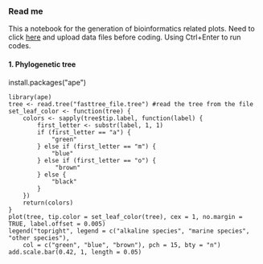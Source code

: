 ### Read me
This a notebook for the generation of bioinformatics related plots.
Need to click [here](https://posit.cloud/content/yours?sort=name_asc) and upload data files before coding.
Using Ctrl+Enter to run codes.

#### 1. Phylogenetic tree
install.packages("ape")

    library(ape)
    tree <- read.tree("fasttree_file.tree") #read the tree from the file
    set_leaf_color <- function(tree) {
        colors <- sapply(tree$tip.label, function(label) {
            first_letter <- substr(label, 1, 1)
            if (first_letter == "a") {
                "green"
            } else if (first_letter == "m") {
                "blue"
            } else if (first_letter == "o") {
                 "brown"
            } else {
                "black"
            }
        })
        return(colors)
    }
    plot(tree, tip.color = set_leaf_color(tree), cex = 1, no.margin = TRUE, label.offset = 0.005)
    legend("topright", legend = c("alkaline species", "marine species", "other species"),
        col = c("green", "blue", "brown"), pch = 15, bty = "n")
    add.scale.bar(0.42, 1, length = 0.05)
